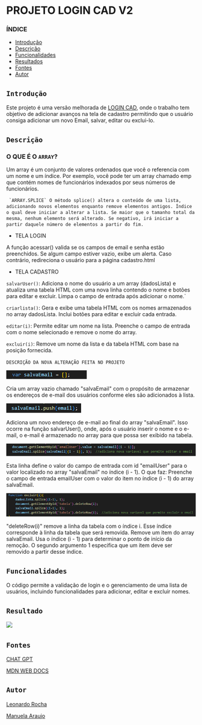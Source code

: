 # PROJETO LOGIN CAD V2

### ÍNDICE 

* [Introdução](#introdução)
* [Descrição](#descrição)
* [Funcionalidades](#funcionalidades)
* [Resultados](#resultado)
* [Fontes](#fontes)
* [Autor](#autor)


## `Introdução`  
Este projeto é uma versão melhorada de [LOGIN CAD](https://github.com/manuelaaraujo/login-cod), onde o trabalho tem objetivo de adicionar avanços na tela de cadastro permitindo que o usuário consiga adicionar um novo Email, salvar, editar ou exclui-lo.

## `Descrição`

### O QUE É O ``ARRAY``?

Um array é um conjunto de valores ordenados que você o referencia com um nome e um índice. Por exemplo, você pode ter um array chamado emp que contém nomes de funcionários indexados por seus números de funcionários.

     `ARRAY.SPLICE` O método splice() altera o conteúdo de uma lista, adicionando novos elementos enquanto remove elementos antigos. Índice o qual deve iniciar a alterar a lista. Se maior que o tamanho total da mesma, nenhum elemento será alterado. Se negativo, irá iniciar a partir daquele número de elementos a partir do fim.

* TELA LOGIN

A função acessar() valida se os campos de email e senha estão preenchidos. Se algum campo estiver vazio, exibe um alerta. Caso contrário, redireciona o usuário para a página cadastro.html

* TELA CADASTRO 

 ``salvarUser()``: Adiciona o nome do usuário a um array (dadosLista) e atualiza uma tabela HTML com uma nova linha contendo o nome e botões para editar e excluir. Limpa o campo de entrada após adicionar o nome.`

``criarlista()``: Gera e exibe uma tabela HTML com os nomes armazenados no array dadosLista. Inclui botões para editar e excluir cada entrada.

``editar(i)``: Permite editar um nome na lista. Preenche o campo de entrada com o nome selecionado e remove o nome do array.

``excluir(i)``: Remove um nome da lista e da tabela HTML com base na posição fornecida.

`DESCRIÇÃO DA NOVA ALTERAÇÃO FEITA NO PROJETO`

![](img/email.png)

Cria um array vazio chamado "salvaEmail" com o propósito de armazenar os endereços de e-mail dos usuários conforme eles são adicionados à lista.

![](img/email2.png)

Adiciona um novo endereço de e-mail ao final do array "salvaEmail". Isso ocorre na função salvarUser(), onde, após o usuário inserir o nome e o e-mail, o e-mail é armazenado no array para que possa ser exibido na tabela.

![](img/email3.png)

Esta linha define o valor do campo de entrada com id "emailUser" para o valor localizado no array "salvaEmail" no índice (i - 1). O que faz: Preenche o campo de entrada emailUser com o valor do item no índice (i - 1) do array salvaEmail.

![](img/email4.png) 

 "deleteRow(i)" remove a linha da tabela com o índice i. Esse índice corresponde à linha da tabela que será removida.
Remove um item do array salvaEmail. Usa o índice (i - 1) para determinar o ponto de início da remoção. O segundo argumento 1 especifica que um item deve ser removido a partir desse índice.

## `Funcionalidades`

O código permite a validação de login e o gerenciamento de uma lista de usuários, incluindo funcionalidades para adicionar, editar e excluir nomes.

## `Resultado` 
![](img/resultado.gif)

## `Fontes`

[CHAT GPT](https://chatgpt.com/)

[MDN WEB DOCS](https://developer.mozilla.org/pt-BR/docs/Web/JavaScript/Guide/Indexed_collections)


## `Autor`

[Leonardo Rocha](https://github.com/LeonardoRochaMarista)

[Manuela Araujo](https://github.com/manuelaaraujo)